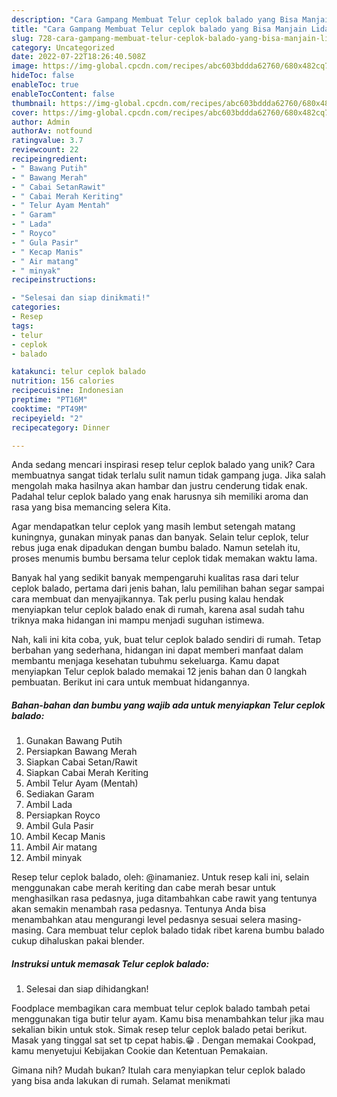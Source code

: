```yaml
---
description: "Cara Gampang Membuat Telur ceplok balado yang Bisa Manjain Lidah"
title: "Cara Gampang Membuat Telur ceplok balado yang Bisa Manjain Lidah"
slug: 728-cara-gampang-membuat-telur-ceplok-balado-yang-bisa-manjain-lidah
category: Uncategorized
date: 2022-07-22T18:26:40.508Z
image: https://img-global.cpcdn.com/recipes/abc603bddda62760/680x482cq70/telur-ceplok-balado-foto-resep-utama.jpg
hideToc: false
enableToc: true
enableTocContent: false
thumbnail: https://img-global.cpcdn.com/recipes/abc603bddda62760/680x482cq70/telur-ceplok-balado-foto-resep-utama.jpg
cover: https://img-global.cpcdn.com/recipes/abc603bddda62760/680x482cq70/telur-ceplok-balado-foto-resep-utama.jpg
author: Admin
authorAv: notfound
ratingvalue: 3.7
reviewcount: 22
recipeingredient:
- " Bawang Putih"
- " Bawang Merah"
- " Cabai SetanRawit"
- " Cabai Merah Keriting"
- " Telur Ayam Mentah"
- " Garam"
- " Lada"
- " Royco"
- " Gula Pasir"
- " Kecap Manis"
- " Air matang"
- " minyak"
recipeinstructions:

- "Selesai dan siap dinikmati!"
categories:
- Resep
tags:
- telur
- ceplok
- balado

katakunci: telur ceplok balado 
nutrition: 156 calories
recipecuisine: Indonesian
preptime: "PT16M"
cooktime: "PT49M"
recipeyield: "2"
recipecategory: Dinner

---
```





Anda sedang mencari inspirasi resep telur ceplok balado yang unik? Cara membuatnya sangat tidak terlalu sulit namun tidak gampang juga. Jika salah mengolah maka hasilnya akan hambar dan justru cenderung tidak enak. Padahal telur ceplok balado yang enak harusnya sih memiliki aroma dan rasa yang bisa memancing selera Kita.





Agar mendapatkan telur ceplok yang masih lembut setengah matang kuningnya, gunakan minyak panas dan banyak. Selain telur ceplok, telur rebus juga enak dipadukan dengan bumbu balado. Namun setelah itu, proses menumis bumbu bersama telur ceplok tidak memakan waktu lama.

Banyak hal yang sedikit banyak mempengaruhi kualitas rasa dari telur ceplok balado, pertama dari jenis bahan, lalu pemilihan bahan segar sampai cara membuat dan menyajikannya. Tak perlu pusing kalau hendak menyiapkan telur ceplok balado enak di rumah, karena asal sudah tahu triknya maka hidangan ini mampu menjadi suguhan istimewa.






Nah, kali ini kita coba, yuk, buat telur ceplok balado sendiri di rumah. Tetap berbahan yang sederhana, hidangan ini dapat memberi manfaat dalam membantu menjaga kesehatan tubuhmu sekeluarga. Kamu dapat menyiapkan Telur ceplok balado memakai 12 jenis bahan dan 0 langkah pembuatan. Berikut ini cara untuk membuat hidangannya.

<!--inarticleads1-->

##### Bahan-bahan dan bumbu yang wajib ada untuk menyiapkan Telur ceplok balado:

1. Gunakan  Bawang Putih
1. Persiapkan  Bawang Merah
1. Siapkan  Cabai Setan/Rawit
1. Siapkan  Cabai Merah Keriting
1. Ambil  Telur Ayam (Mentah)
1. Sediakan  Garam
1. Ambil  Lada
1. Persiapkan  Royco
1. Ambil  Gula Pasir
1. Ambil  Kecap Manis
1. Ambil  Air matang
1. Ambil  minyak


Resep telur ceplok balado, oleh: @inamaniez. Untuk resep kali ini, selain menggunakan cabe merah keriting dan cabe merah besar untuk menghasilkan rasa pedasnya, juga ditambahkan cabe rawit yang tentunya akan semakin menambah rasa pedasnya. Tentunya Anda bisa menambahkan atau mengurangi level pedasnya sesuai selera masing-masing. Cara membuat telur ceplok balado tidak ribet karena bumbu balado cukup dihaluskan pakai blender. 

<!--inarticleads2-->

##### Instruksi untuk memasak Telur ceplok balado:


1. Selesai dan siap dihidangkan!

Foodplace membagikan cara membuat telur ceplok balado tambah petai menggunakan tiga butir telur ayam. Kamu bisa menambahkan telur jika mau sekalian bikin untuk stok. Simak resep telur ceplok balado petai berikut. Masak yang tinggal sat set tp cepat habis.😁 . Dengan memakai Cookpad, kamu menyetujui Kebijakan Cookie dan Ketentuan Pemakaian. 

Gimana nih? Mudah bukan? Itulah cara menyiapkan telur ceplok balado yang bisa anda lakukan di rumah. Selamat menikmati
